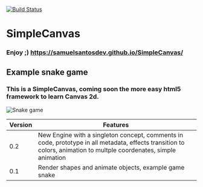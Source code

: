[![Build Status](https://travis-ci.org/samuelsantosdev/SimpleCanvas.svg?branch=master)](https://travis-ci.org/samuelsantosdev/SimpleCanvas)
# SimpleCanvas
### Enjoy ;) https://samuelsantosdev.github.io/SimpleCanvas/
## Example snake game
### This is a SimpleCanvas, coming soon the more easy html5 framework  to learn Canvas 2d.
![Snake game](https://github.com/samuelsantosdev/SimpleCanvas/blob/master/img/gamesnake.png "Snake game")

|Version|Features|
|---|---|
|0.2|New Engine with a singleton concept, comments in code, prototype in all metadata, effects transition to colors, animation to multple coordenates, simple animation|
|0.1|Render shapes and animate objects, example game snake|
